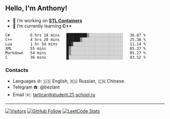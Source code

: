 ## Hello, I'm Anthony!
 
- 🔭 I’m working on **[STL Containers](https://github.com/bezlant/s21_stl_containers)**
- 🌱 I’m currently learning **C++**

<!--START_SECTION:waka-->

```text
C#         6 hrs 18 mins   █████████▒░░░░░░░░░░░░░░░   36.87 %
C++        4 hrs 20 mins   ██████▒░░░░░░░░░░░░░░░░░░   25.38 %
Lua        1 hr 54 mins    ██▓░░░░░░░░░░░░░░░░░░░░░░   11.14 %
XML        55 mins         █▒░░░░░░░░░░░░░░░░░░░░░░░   05.37 %
Markdown   54 mins         █▒░░░░░░░░░░░░░░░░░░░░░░░   05.27 %
C          36 mins         █░░░░░░░░░░░░░░░░░░░░░░░░   03.52 %
```

<!--END_SECTION:waka-->
### Contacts
- Languages 🌐: 🇺🇸 English, 🇷🇺 Russian, 🇨🇳 Chinese.
- Telegram ☎️: @bezlant
- Email ✉️: tarticar@student.21-school.ru
---
[![Visitors](https://shields-io-visitor-counter.herokuapp.com/badge?page=bezlant.bezlant&label=visitors&logo=Codeforces&style=for-the-badge&labelColor=black&color=forestgreen)](https://www.youtube.com/watch?v=dQw4w9WgXcQ)
[![GitHub Follow](https://img.shields.io/github/followers/bezlant?label=follow&logo=github&style=for-the-badge&labelColor=black)](https://github.com/bezlant)
[![LeetCode Stats](https://img.shields.io/badge/dynamic/json?style=for-the-badge&labelColor=black&color=darkorange&label=Solved&query=solvedOverTotal&url=https%3A%2F%2Fleetcode-badge.vercel.app%2Fapi%2Fusers%2Fbezlant&logo=leetcode&logoColor=yellow)](https://leetcode.com/bezlant/)
